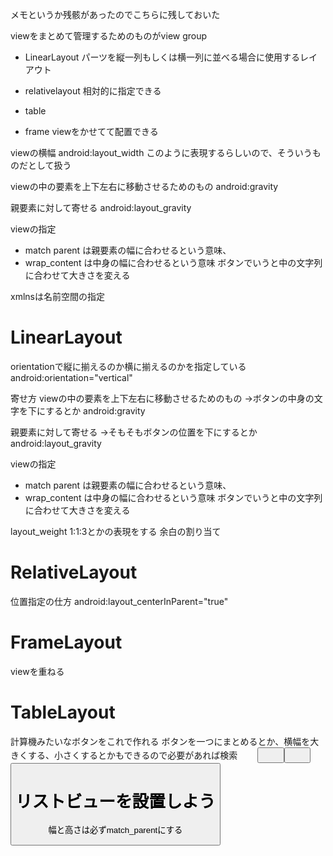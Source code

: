 メモというか残骸があったのでこちらに残しておいた

viewをまとめて管理するためのものがview group
- LinearLayout
パーツを縦一列もしくは横一列に並べる場合に使用するレイアウト


- relativelayout
相対的に指定できる
- table
- frame
viewをかせてて配置できる


viewの横幅
android:layout_width
このように表現するらしいので、そういうものだとして扱う

viewの中の要素を上下左右に移動させるためのもの
android:gravity

親要素に対して寄せる
android:layout_gravity

viewの指定
- match parent は親要素の幅に合わせるという意味、
- wrap_content は中身の幅に合わせるという意味
ボタンでいうと中の文字列に合わせて大きさを変える

xmlnsは名前空間の指定

# LinearLayout
orientationで縦に揃えるのか横に揃えるのかを指定している
android:orientation="vertical"

寄せ方
viewの中の要素を上下左右に移動させるためのもの
→ボタンの中身の文字を下にするとか
android:gravity

親要素に対して寄せる
→そもそもボタンの位置を下にするとか
android:layout_gravity

viewの指定
 - match parent は親要素の幅に合わせるという意味、
  - wrap_content は中身の幅に合わせるという意味
  ボタンでいうと中の文字列に合わせて大きさを変える


  layout_weight 1:1:3とかの表現をする
  余白の割り当て

# RelativeLayout
位置指定の仕方
android:layout_centerInParent="true"

# FrameLayout
viewを重ねる

# TableLayout
計算機みたいなボタンをこれで作れる
ボタンを一つにまとめるとか、横幅を大きくする、小さくするとかもできるので必要があれば検索
<TableRow>
　　<Button />
　　<Button />
　　<Button />
</TableRow>


# リストビューを設置しよう
幅と高さは必ずmatch_parentにする

